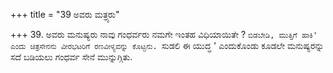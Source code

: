 +++
title = "39 ಅವರು ಮತ್ರ್ಯರು"

+++
39. ಅವರು ಮನುಷ್ಯರು ನಾವು ಗಂಧರ್ವರು ನಮಗೇ ಇಂತಹ ವಿಧಿಯಾಯಿತೇ ? `ಬಿಡಬೇಡಿ, ಮುತ್ತಿಗೆ ಹಾಕಿ' ಎಂದು ಚಿತ್ರಸೇನನು ವೀರಭಟರಿಗೆ ರಣವೀಳ್ಯವನ್ನು ಕೊಟ್ಟನು. `ಸುಡಲಿ ಈ ಯುದ್ಧ ' ಎಂದುಕೊಂಡು ಕೂಡಲೇ ಮನುಷ್ಯರನ್ನು ಸದೆ ಬಡಿಯಲು ಗಂಧರ್ವ ಸೇನೆ ಮುನ್ನುಗ್ಗಿತು.